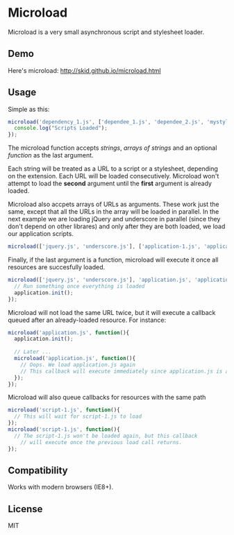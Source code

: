 # Microload

Microload is a very small asynchronous script and stylesheet loader.  

## Demo

Here's microload: http://skid.github.io/microload.html

## Usage

Simple as this:

```javascript
microload('dependency_1.js', ['dependee_1.js', 'dependee_2.js', 'mystyles.css'], function(){
  console.log("Scripts Loaded");
});
```

The microload function accepts *strings*, *arrays of strings* and an optional *function* as the last argument.

Each string will be treated as a URL to a script or a stylesheet, depending on the extension. Each URL will be loaded consecutively. Microload won't attempt to load the **second** argument until the **first** argument is already loaded.

Microload also accpets arrays of URLs as arguments. These work just the same, except that all the URLs in the array will be loaded in parallel. In the next example we are loading jQuery and underscore in parallel (since they don't depend on other librares) and only after they are both loaded, we load our application scripts.

```javascript
microload(['jquery.js', 'underscore.js'], ['application-1.js', 'application-2.js'], 'application-1-dependee.js');
```

Finally, if the last argument is a function, microload will execute it once all resources are succesfully loaded.

```javascript
microload(['jquery.js', 'underscore.js'], 'application.js', 'application-dependee.js', function(){
  // Run something once everything is loaded
  application.init();
});
```

Microload will not load the same URL twice, but it will execute a callback queued after an already-loaded resource. For instance:

```javascript
microload('application.js', function(){
  application.init();
  
  // Later ...
  microload('application.js', function(){
    // Oops. We load application.js again
    // This callback will execute immediately since application.js is already loaded.
  });
});
```

Microload will also queue callbacks for resources with the same path

```javascript
microload('script-1.js', function(){
  // This will wait for script-1.js to load
});
microload('script-1.js', function(){
  // The script-1.js won't be loaded again, but this callback 
	// will execute once the previous load call returns.
});
```

## Compatibility

Works with modern browsers (IE8+).

## License

MIT